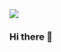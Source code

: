 <img src="https://capsule-render.vercel.app/api?type=wave&color=61DAFB&height=300&section=header&text=SHIN96BC%20Github%20&fontSize=70" />

### Hi there 👋

<!--
**SHIN96BC/SHIN96BC** is a ✨ _special_ ✨ repository because its `README.md` (this file) appears on your GitHub profile.

Here are some ideas to get you started:

- 🔭 I’m currently working on ...
- 🌱 I’m currently learning ...
- 👯 I’m looking to collaborate on ...
- 🤔 I’m looking for help with ...
- 💬 Ask me about ...
- 📫 How to reach me: ...
- 😄 Pronouns: ...
- ⚡ Fun fact: ...
-->
